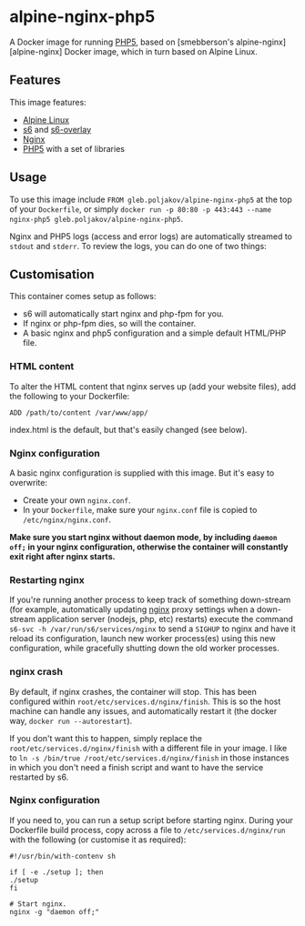 # alpine-nginx-php5

A Docker image for running [PHP5][php5], based on [smebberson's alpine-nginx][alpine-nginx] Docker image, which in turn based on Alpine Linux.

## Features

This image features:

- [Alpine Linux][alpinelinux]
- [s6][s6] and [s6-overlay][s6overlay]
- [Nginx][nginx]
- [PHP5][php5] with a set of libraries

## Usage

To use this image include `FROM gleb.poljakov/alpine-nginx-php5` at the top of your `Dockerfile`, or simply `docker run -p 80:80 -p 443:443 --name nginx-php5 gleb.poljakov/alpine-nginx-php5`.

Nginx and PHP5 logs (access and error logs) are automatically streamed to `stdout` and `stderr`. To review the logs, you can do one of two things:

## Customisation

This container comes setup as follows:

- s6 will automatically start nginx and php-fpm for you.
- If nginx or php-fpm dies, so will the container.
- A basic nginx and php5 configuration and a simple default HTML/PHP file.

### HTML content

To alter the HTML content that nginx serves up (add your website files), add the following to your Dockerfile:

```
ADD /path/to/content /var/www/app/
```

index.html is the default, but that's easily changed (see below).

### Nginx configuration

A basic nginx configuration is supplied with this image. But it's easy to overwrite:

- Create your own `nginx.conf`.
- In your `Dockerfile`, make sure your `nginx.conf` file is copied to `/etc/nginx/nginx.conf`.

**Make sure you start nginx without daemon mode, by including `daemon off;` in your nginx configuration, otherwise the container will constantly exit right after nginx starts.**

### Restarting nginx

If you're running another process to keep track of something down-stream (for example, automatically updating [nginx][nginx] proxy settings when a down-stream application server (nodejs, php, etc) restarts) execute the command `s6-svc -h /var/run/s6/services/nginx` to send a `SIGHUP` to nginx and have it reload its configuration, launch new worker process(es) using this new configuration, while gracefully shutting down the old worker processes.

### nginx crash

By default, if nginx crashes, the container will stop. This has been configured within `root/etc/services.d/nginx/finish`. This is so the host machine can handle any issues, and automatically restart it (the docker way, `docker run --autorestart`).

If you don't want this to happen, simply replace the `root/etc/services.d/nginx/finish` with a different file in your image. I like to `ln -s /bin/true /root/etc/services.d/nginx/finish` in those instances in which you don't need a finish script and want to have the service restarted by s6.

### Nginx configuration

If you need to, you can run a setup script before starting nginx. During your Dockerfile build process, copy across a file to `/etc/services.d/nginx/run` with the following (or customise it as required):

```
#!/usr/bin/with-contenv sh

if [ -e ./setup ]; then
./setup
fi

# Start nginx.
nginx -g "daemon off;"
```

[alpinelinux]: https://www.alpinelinux.org/
[consul]: https://consul.io/
[s6]: http://www.skarnet.org/software/s6/
[s6overlay]: https://github.com/just-containers/s6-overlay
[dockeralpine]: https://github.com/smebberson/docker-alpine
[nginx]: http://nginx.org/
[example]: https://github.com/smebberson/docker-alpine/tree/master/examples/user-nginx
[php5]: http://php.net/
